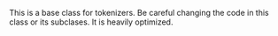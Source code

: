 This is a base class for tokenizers. Be careful changing the code in this class or its subclases. It is heavily optimized.